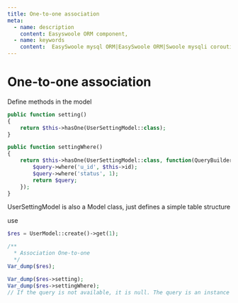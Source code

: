 ```yaml
---
title: One-to-one association
meta:
  - name: description
    content: Easyswoole ORM component,
  - name: keywords
    content:  EasySwoole mysql ORM|EasySwoole ORM|Swoole mysqli coroutine client|swoole ORM|One-to-one association
---
```



# One-to-one association

Define methods in the model

```php
public function setting()
{
    return $this->hasOne(UserSettingModel::class);
}

public function settingWhere()
{
    return $this->hasOne(UserSettingModel::class, function(QueryBuilder $query){
        $query->where('u_id', $this->id);
        $query->where('status', 1);
        return $query;
    });
}
```

UserSettingModel is also a Model class, just defines a simple table structure

use
```php
$res = UserModel::create()->get(1);

/**
  * Association One-to-one
  */
Var_dump($res);

Var_dump($res->setting);
Var_dump($res->settingWhere);
// If the query is not available, it is null. The query is an instance of the UserSettingModel class. You can continue to call the ORM. Quick update Delete, etc.
```


